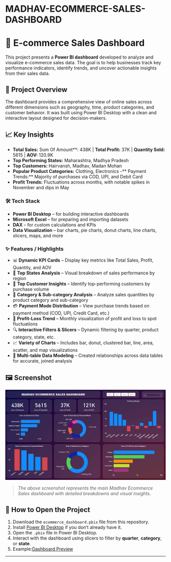 # MADHAV-ECOMMERCE-SALES-DASHBOARD
# 🛒 E-commerce Sales Dashboard

This project presents a **Power BI dashboard** developed to analyze and visualize e-commerce sales data. The goal is to help businesses track key performance indicators, identify trends, and uncover actionable insights from their sales data.

## 📌 Project Overview

The dashboard provides a comprehensive view of online sales across different dimensions such as geography, time, product categories, and customer behavior. It was built using Power BI Desktop with a clean and interactive layout designed for decision-makers.

## 📈 Key Insights

- **Total Sales:** Sum Of Amount**: 438K | **Total Profit:** 37K | **Quantity Sold:** 5615 | **AOV:** 120.9K
- **Top Performing States:** Maharashtra, Madhya Pradesh
- **Top Customers:** Hairvansh, Madhav, Madan Mohan
- **Popular Product Categories:** Clothing, Electronics
-** Payment Trends:** Majority of purchases via COD, UPI, and Debit Card
- **Profit Trends:** Fluctuations across months, with notable spikes in November and dips in May

### 🛠 Tech Stack
- **Power BI Desktop** – for building interactive dashboards  
- **Microsoft Excel** – for preparing and importing datasets  
- **DAX** – for custom calculations and KPIs  
- **Data Visualization** – bar charts, pie charts, donut charts, line charts, slicers, maps, and more

### ✨ Features / Highlights
- 📊 **Dynamic KPI Cards** – Display key metrics like Total Sales, Profit, Quantity, and AOV  
- 📍 **Top States Analysis** – Visual breakdown of sales performance by region  
- 👥 **Top Customer Insights** – Identify top-performing customers by purchase volume  
- 🛒 **Category & Sub-category Analysis** – Analyze sales quantities by product category and sub-category  
- 💳 **Payment Mode Distribution** – View purchase trends based on payment method (COD, UPI, Credit Card, etc.)  
- 📆 **Profit-Loss Trend** – Monthly visualization of profit and loss to spot fluctuations  
- 🔍 **Interactive Filters & Slicers** – Dynamic filtering by quarter, product category, state, etc.  
- 📈 **Variety of Charts** – Includes bar, donut, clustered bar, line, area, scatter, and map visualizations  
- 🔗 **Multi-table Data Modeling** – Created relationships across data tables for accurate, joined analysis

 
 ## 🖼️ Screenshot

![MADHAV ECOMMERCE SALES Dashboard]( https://github.com/SakshiGhate/MADHAV-ECOMMERCE-SALES-DASHBOARD/blob/main/MADHAV%20ECOMMERCE%20SALES%20DASHBOARD.png)

> _The above screenshot represents the main Madhav Ecommerce Sales dashboard with detailed breakdowns and visual insights._


## 🚀 How to Open the Project

1. Download the `ecommerce_dashboard.pbix` file from this repository.
2. Install [Power BI Desktop](https://powerbi.microsoft.com/en-us/desktop/) if you don’t already have it.
3. Open the `.pbix` file in Power BI Desktop.
4. Interact with the dashboard using slicers to filter by **quarter**, **category**, or **state**.
5. Example:[Dashboard Preview](https://github.com/SakshiGhate/MADHAV-ECOMMERCE-SALES-DASHBOARD/blob/main/MADHAV%20ECOMMERCE%20SALES%20DASHBOARD.png)
---
